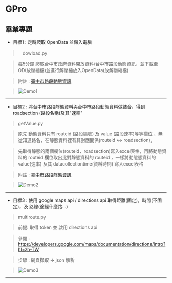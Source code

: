# GPro
## 畢業專題 ## 
* 目標1 : 定時爬取 OpenData 並儲入電腦
>　dowload.py

>  每5分鐘 爬取台中市政府資料開放資料/台中市路段動態資訊，並下載至OD(放壓縮檔)並進行解壓縮放入OpenData(放解壓縮檔)

>  附註 : [臺中市路段動態資訊](http://opendata.taichung.gov.tw/dataset/3abb91ea-1a9f-11e8-8f43-00155d021202)

>  ![Demo1](https://i.imgur.com/LvWAf9H.png,dowloadtoComputer)
***

* 目標2 : 將台中市路段靜態資料與台中市路段動態資料做結合，得到 roadsection (路段名稱)及其"速率"
> getValue.py

> 原先 動態資料只有 routeid (路段編號) 及 value (路段速率)等等欄位 ，無從知道路名，在靜態資料裡有其對應關係(routeid <-> roadsection)，

> 先取得靜態的兩個欄位(routeid，roadsection)寫入excel表格，再將動態資料的 routeid 欄位取出比對靜態資料的 routeid ，一樣將動態態資料的 value(速率) 及其 datacollectiontime(資料時間) 寫入excel表格

> 附註 : [臺中市路段靜態資訊](http://opendata.taichung.gov.tw/dataset/3af22636-1a9f-11e8-8f43-00155d021202)

> ![Demo2](https://i.imgur.com/o3XxqZn.png,compare_and_write)
***

* 目標3 : 使用 google maps api / directions api 取得距離(固定)，時間(不固定)，及 路線(途經什麼路...)
> multiroute.py

> 前提: 取得 token 並 啟用 directions api 

> 參閱 : https://developers.google.com/maps/documentation/directions/intro?hl=zh-TW

> 步驟 : 網頁擷取 -> json 解析

> ![Demo3](https://imgur.com/a/FnUAAUr,distance&time&multiroute)
***

